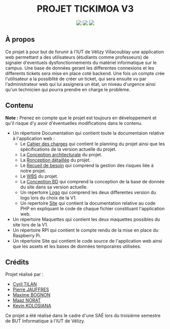 <div align="center">
  <h1>PROJET TICKIMOA V3</h1>
  <a href="https://fr.wikipedia.org/wiki/Hypertext_Markup_Language"><img src="https://img.shields.io/badge/HTML-E34F26?style=for-the-badge&logo=html5&logoColor=white"/></a>
  <a href="https://fr.wikipedia.org/wiki/Feuilles_de_style_en_cascade"><img src="https://img.shields.io/badge/CSS-1572B6?style=for-the-badge&logo=css3&logoColor=white"/></a>
  <a href="https://fr.wikipedia.org/wiki/php"><img src="https://img.shields.io/badge/PHP%20-7F00FF?style=for-the-badge&logo=php&logoColor=white"/></a>
</div>

## À propos

Ce projet à pour but de forunir à l'IUT de Vélizy Villacoublay une application web permettant a des utilisateurs (étudiants comme professeurs) de signaler d'eventuels dysfonctionnements 
du matériel informatique sur le campus. Une base de données gerant les differentes connexions et les differents tickets sera mise en place coté backend. Une fois un compte crée l'utilisateur
a la possiblité de créer un ticket, qui sera ensuite vu par l'administrateur web qui lui assignera un état, un niveau d'urgence ainsi qu'un technicien qui pourra prendre en charge le problème.

## Contenu

**Note :** Prenez en compte que le projet est toujours en développement et qu'il risque d'y avoir d'éventuelles modifications dans le contenu.

* Un répertoire Documentation qui contient toute la documentaion relative à l'application web :
  * Le [Cahier des charges](/Documentation/Cahier_des_Charges.pdf) qui contient le planning du projet ainsi que les spécifications de la version actuelle du projet.
  * La [Conception architecturale](/Documentation/Conception_architecturale_v2.pdf) du projet.
  * La [Ronception détaillée](/Documentation/Conception_detaille_v2.pdf) du projet.
  * Le [Recueil de besoin](/Documentation/Recueil_de_Besoin.pdf) qui comprend la gestion des risques liée à notre projet.
  * Le [WBS](/Documentation/WBS_SAE_3.01.mvdx) du projet.
  * La [Conception BD](/Documentation/conception_BD.pdf) qui comprend la conception de la base de donnée du site dans sa version actuelle.
  * Un repertoire [Logo](/Documentation/Logo) qui comprend les deux differentes version du logo lors du choix de la V1.
  * Un repertoire [Site](/Documentation/Site) qui contient la documentation relative au code PHP en expliquant le code de chaque fichier constituant l'application web.
* Un répertoire Maquettes qui contient les deux maquettes possibles du site lors de la V1.
* Un répertoire RPI qui contient le compte rendu de la mise en place du Raspberry Pi.
* Un répertoire Site qui contient le code source de l'application web ainsi que les assets et les bases de données temporaires utilisées.

## Crédits

Projet réalisé par :
- [Cyril TILAN](https://github.com/BluenessDev)
- [Pierre JAUFFRES](https://github.com/octogenarian78)
- [Maxime BOGNON](https://github.com/HighMax524)
- [Maaz NORAT](https://github.com/FleedDev)
- [Kevin KOLOSIANA](https://github.com/AnikiDev)

Ce projet a été réalisé dans le cadre d'une SAÉ lors du troisième semestre de BUT Informatique à l'IUT de Vélizy.
